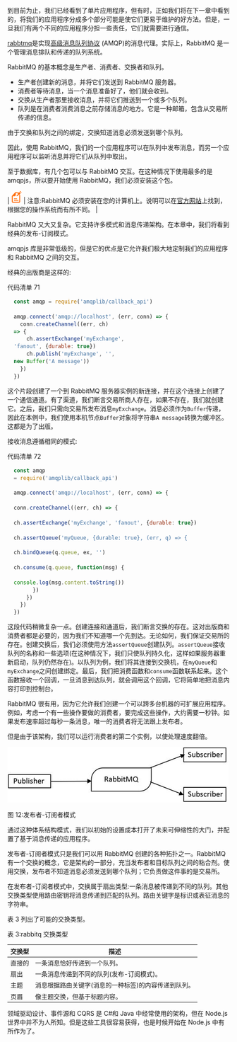 到目前为止，我们已经看到了单片应用程序，但有时，正如我们将在下一章中看到的，将我们的应用程序分成多个部分可能是使它们更易于维护的好方法。但是，一旦我们有两个不同的应用程序分担一些责任，它们就需要进行通信。

[rabbtmq](https://www.rabbitmq.com/)是实现[高级消息队列协议](https://www.amqp.org/) (AMQP)的消息代理。实际上，RabbitMQ 是一个管理消息排队和传递的队列系统。

RabbitMQ 的基本概念是生产者、消费者、交换者和队列。

*   生产者创建新的消息，并将它们发送到 RabbitMQ 服务器。
*   消费者等待消息，当一个消息准备好了，他们就会收到。
*   交换从生产者那里接收消息，并将它们推送到一个或多个队列。
*   队列是在消费者消费消息之前存储消息的地方。它是一种邮箱，包含从交易所传递的信息。

由于交换和队列之间的绑定，交换知道消息必须发送到哪个队列。

因此，使用 RabbitMQ，我们的一个应用程序可以在队列中发布消息，而另一个应用程序可以监听消息并将它们从队列中取出。

至于数据库，有几个包可以与 RabbitMQ 交互。在这种情况下使用最多的是 amqpjs，所以要开始使用 RabbitMQ，我们必须安装这个包。

| ![](img/00005.gif) | 注意:RabbitMQ 必须安装在您的计算机上。说明可以在[官方网站](https://www.rabbitmq.com/download.html)上找到，根据您的操作系统而有所不同。 |

RabbitMQ 又大又复杂。它支持许多模式和消息传递架构。在本章中，我们将看到经典的发布-订阅模式。

amqpjs 库是非常低级的，但是它的优点是它允许我们极大地定制我们的应用程序和 RabbitMQ 之间的交互。

经典的出版商是这样的:

代码清单 71

```js
  const amqp = require('amqplib/callback_api')

  amqp.connect('amqp://localhost', (err, conn) => {
    conn.createChannel((err, ch)
  => {
      ch.assertExchange('myExchange',
  'fanout', {durable: true})
      ch.publish('myExchange', '',
  new Buffer('A message'))
    })
  })

```

这个片段创建了一个到 RabbitMQ 服务器实例的新连接，并在这个连接上创建了一个通信通道。有了渠道，我们断言交易所商人存在，如果不存在，我们就创建它。之后，我们只需向交易所发布消息`myExchange`。消息必须作为`Buffer`传递，因此在本例中，我们使用本机节点`Buffer`对象将字符串`A message`转换为缓冲区。这都是为了出版。

接收消息遵循相同的模式:

代码清单 72

```js
  const amqp
  = require('amqplib/callback_api')

  amqp.connect('amqp://localhost', (err, conn) => {

  conn.createChannel((err, ch) => {

  ch.assertExchange('myExchange', 'fanout', {durable: true})

  ch.assertQueue('myQueue, {durable: true}, (err, q) => {

  ch.bindQueue(q.queue, ex, '')

  ch.consume(q.queue, function(msg) {

  console.log(msg.content.toString())
        })
      })
    })
  })

```

这段代码稍微复杂一点。创建连接和通道后，我们断言交换的存在。这对出版商和消费者都是必要的，因为我们不知道哪一个先到达。无论如何，我们保证交易所的存在。创建交换后，我们必须使用方法`assertQueue`创建队列。`assertQueue`接收队列的名称和一些选项(在这种情况下，我们只使队列持久化，这样如果服务器重新启动，队列仍然存在)。以队列为例，我们将其连接到交换机，在`myQueue`和`myExchange`之间创建绑定。最后，我们把消费函数和`consume`函数联系起来。这个函数接收一个回调，一旦消息到达队列，就会调用这个回调，它将简单地把消息内容打印到控制台。

RabbitMQ 很有用，因为它允许我们创建一个可以跨多台机器的可扩展应用程序。例如，考虑一个有一些操作要做的消费者，要完成这些操作，大约需要一秒钟。如果发布速率超过每秒一条消息，唯一的消费者将无法跟上发布者。

但是由于该架构，我们可以运行消费者的第二个实例，以使处理速度翻倍。

![](img/00016.jpeg)

图 12:发布者-订阅者模式

通过这种体系结构模式，我们以初始的设置成本打开了未来可伸缩性的大门，并配置了基于消息传递的应用程序。

发布者-订阅者模式只是我们可以用 RabbitMQ 创建的各种拓扑之一。RabbitMQ 有一个交换的概念，它是架构的一部分，充当发布者和目标队列之间的粘合剂。使用交换，发布者不知道消息必须发送到哪个队列；它负责做这件事的是交易所。

在发布者-订阅者模式中，交换属于扇出类型:一条消息被传递到不同的队列。其他交换类型使用路由密钥将消息传递到匹配的队列。路由关键字是标识或表征消息的字符串。

表 3 列出了可能的交换类型。

表 3:rabbitq 交换类型

| 交换型 | 描述 |
| --- | --- |
| 直接的 | 一条消息恰好传递到一个队列。 |
| 扇出 | 一条消息传递到不同的队列(发布-订阅模式)。 |
| 主题 | 消息根据路由关键字(消息的一种标签)的内容传递到队列。 |
| 页眉 | 像主题交换，但基于标题内容。 |

领域驱动设计、事件源和 CQRS 是 C#和 Java 中经常使用的架构，但在 Node.js 世界中并不为人所知。但是这些工具很容易获得，也是时候开始在 Node.js 中有所作为了。